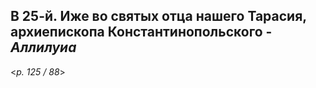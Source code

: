 ## В 25-й. Иже во святых отца нашего Тарасия, архиепископа Константинопольского - *Аллилуиа*

<*p. 125 / 88*>
